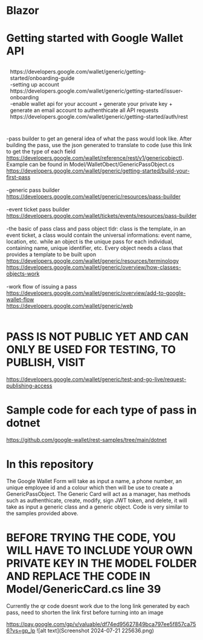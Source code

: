 # Blazor
# Getting started with Google Wallet API
<div style="padding: 10px;">
https://developers.google.com/wallet/generic/getting-started/onboarding-guide <br>
-setting up account <br>
https://developers.google.com/wallet/generic/getting-started/issuer-onboarding <br>
-enable wallet api for your account + generate your private key + generate an email account to authenthicate all API requests <br>
https://developers.google.com/wallet/generic/getting-started/auth/rest
</div>  <br>

-pass builder to get an general idea of what the pass would look like. After building the pass, use the json generated to translate to code (use this link to get the 
type of each field https://developers.google.com/wallet/reference/rest/v1/genericobject). Example can be found in
Model/WalletObect/GenericPassObject.cs
https://developers.google.com/wallet/generic/getting-started/build-your-first-pass  <br>  <br>
-generic pass builder  <br>
https://developers.google.com/wallet/generic/resources/pass-builder  <br>  <br>
-event ticket pass builder  <br>
https://developers.google.com/wallet/tickets/events/resources/pass-builder  <br>  <br>
-the basic of pass class and pass object 
tldr: class is the template, in an event ticket, a class would contain the universal informations: event name, location, etc. while an object is the unique pass for each individual,
containing name, unique identifier, etc. Every object needs a class that provides a template to be built upon  <br>
https://developers.google.com/wallet/generic/resources/terminology  <br>
https://developers.google.com/wallet/generic/overview/how-classes-objects-work  <br>  <br>
-work flow of issuing a pass   <br>
https://developers.google.com/wallet/generic/overview/add-to-google-wallet-flow  <br>
https://developers.google.com/wallet/generic/web  <br>  <br>
# PASS IS NOT PUBLIC YET AND CAN ONLY BE USED FOR TESTING, TO PUBLISH, VISIT
https://developers.google.com/wallet/generic/test-and-go-live/request-publishing-access
# Sample code for each type of pass in dotnet
https://github.com/google-wallet/rest-samples/tree/main/dotnet

# In this repository
The Google Wallet Form will take as input a name, a phone number, an unique employee id and a colour which then will be use to create a GenericPassObject.
The Generic Card will act as a manager, has methods such as authenthicate, create, modify, sign JWT token, and delete, it will take as input a generic class and a generic object.
Code is very similar to the samples provided above.
# BEFORE TRYING THE CODE, YOU WILL HAVE TO INCLUDE YOUR OWN PRIVATE KEY IN THE MODEL FOLDER AND REPLACE THE CODE IN Model/GenericCard.cs line 39
Currently the qr code doesnt work due to the long link generated by each pass, need to shorten the link first before turning into an image

https://pay.google.com/gp/v/valuable/df74ed95627849bca797ee5f857ca756?vs=gp_lp
![alt text](Screenshot 2024-07-21 225636.png)